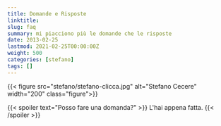 ```yaml
---
title: Domande e Risposte
linktitle: 
slug: faq
summary: mi piacciono più le domande che le risposte
date: 2013-02-25
lastmod: 2021-02-25T00:00:00Z
weight: 500
categories: [stefano]
tags: []
---
```


{{< figure src="stefano/stefano-clicca.jpg" alt="Stefano Cecere" width="200" class="figure">}}

{{< spoiler text="Posso fare una domanda?" >}}
L'hai appena fatta.
{{< /spoiler >}}
